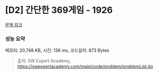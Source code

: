 # [D2] 간단한 369게임 - 1926 

[문제 링크](https://swexpertacademy.com/main/code/problem/problemDetail.do?contestProbId=AV5PTeo6AHUDFAUq) 

### 성능 요약

메모리: 20,748 KB, 시간: 136 ms, 코드길이: 873 Bytes



> 출처: SW Expert Academy, https://swexpertacademy.com/main/code/problem/problemList.do
